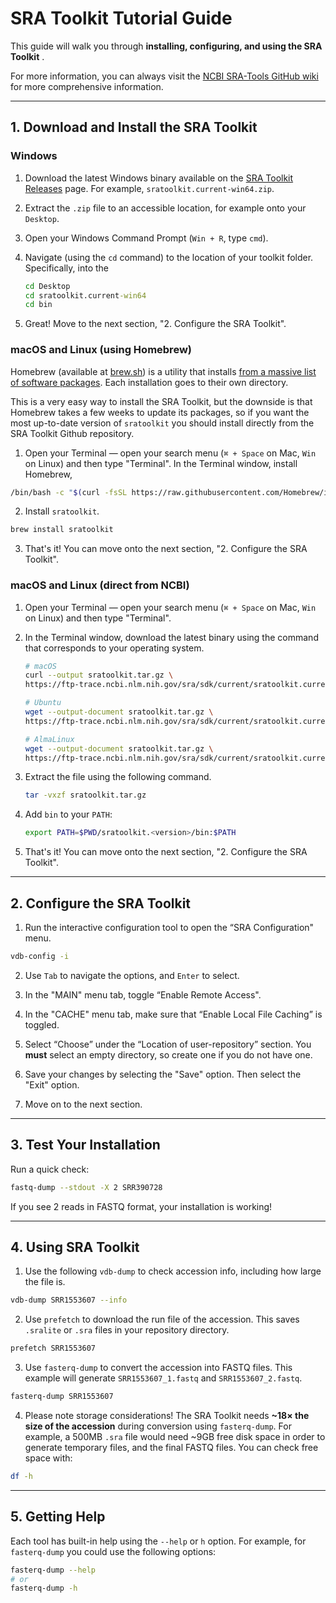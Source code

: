 # SRA Toolkit Tutorial Guide

This guide will walk you through **installing, configuring, and using the SRA Toolkit** .  

For more information, you can always visit the [NCBI SRA-Tools GitHub wiki](https://github.com/ncbi/sra-tools/wiki) for more comprehensive information.

---

## 1. Download and Install the SRA Toolkit

### Windows

1. Download the latest Windows binary available on the [SRA Toolkit Releases](https://github.com/ncbi/sra-tools/wiki/01.-Downloading-SRA-Toolkit) page. For example,  `sratoolkit.current-win64.zip`.
 
2. Extract the `.zip` file to an accessible location, for example onto your `Desktop`.

3. Open your Windows Command Prompt (`Win + R`, type `cmd`).

4. Navigate (using the `cd` command) to the location of your toolkit folder. Specifically, into the 

    ```cmd
	cd Desktop
    cd sratoolkit.current-win64
    cd bin
    ```    

5. Great! Move to the next section, "2. Configure the SRA Toolkit".



### macOS and Linux (using Homebrew)

Homebrew (available at [brew.sh](https://brew.sh/)) is a utility that installs [from a massive list of software packages](https://formulae.brew.sh/formula/"). Each installation goes to their own directory.

This is a very easy way to install the SRA Toolkit, but the downside is that Homebrew takes a few weeks to update its packages, so if you want the most up-to-date version of `sratoolkit` you should install directly from the SRA Toolkit Github repository.

1. Open your Terminal — open your search menu (`⌘ + Space` on Mac, `Win` on Linux) and then type "Terminal". In the Terminal window, install Homebrew, 

```bash
/bin/bash -c "$(curl -fsSL https://raw.githubusercontent.com/Homebrew/install/HEAD/install.sh)"
```

2. Install `sratoolkit`.

```bash
brew install sratoolkit
```

3. That's it! You can move onto the next section, "2. Configure the SRA Toolkit".



### macOS and Linux (direct from NCBI)

1. Open your Terminal — open your search menu (`⌘ + Space` on Mac, `Win` on Linux) and then type "Terminal".

2. In the Terminal window, download the latest binary using the command that corresponds to your operating system.

    ```bash
    # macOS
    curl --output sratoolkit.tar.gz \
    https://ftp-trace.ncbi.nlm.nih.gov/sra/sdk/current/sratoolkit.current-mac64.tar.gz
    
    # Ubuntu
    wget --output-document sratoolkit.tar.gz \
    https://ftp-trace.ncbi.nlm.nih.gov/sra/sdk/current/sratoolkit.current-ubuntu64.tar.gz
    
    # AlmaLinux
    wget --output-document sratoolkit.tar.gz \
    https://ftp-trace.ncbi.nlm.nih.gov/sra/sdk/current/sratoolkit.current-alma_linux64.tar.gz
    ```

3. Extract the file using the following command.

    ```bash
    tar -vxzf sratoolkit.tar.gz
    ```    

4. Add `bin` to your `PATH`:

    ```bash
    export PATH=$PWD/sratoolkit.<version>/bin:$PATH
    ```

5. That's it! You can move onto the next section, "2. Configure the SRA Toolkit".

---

## 2. Configure the SRA Toolkit

1. Run the interactive configuration tool to open the “SRA Configuration" menu.

```bash
vdb-config -i
```

2. Use `Tab` to navigate the options, and `Enter` to select.

3. In the "MAIN" menu tab, toggle “Enable Remote Access".

4. In the "CACHE" menu tab, make sure that “Enable Local File Caching” is toggled.

5. Select “Choose” under the “Location of user-repository” section. You **must** select an empty directory, so create one if you do not have one.

6. Save your changes by selecting the "Save" option. Then select the "Exit" option.

7. Move on to the next section.

---

## 3. Test Your Installation

Run a quick check:

```bash
fastq-dump --stdout -X 2 SRR390728
```

If you see 2 reads in FASTQ format, your installation is working!

---

## 4. Using SRA Toolkit

1.  Use the following `vdb-dump` to check accession info, including how large the file is.

```bash
vdb-dump SRR1553607 --info
```

2. Use `prefetch` to download the run file of the accession. This saves `.sralite` or `.sra` files in your repository directory.

```bash
prefetch SRR1553607
```

3. Use `fasterq-dump` to convert the accession into FASTQ files. This example will generate `SRR1553607_1.fastq` and `SRR1553607_2.fastq`.

```bash
fasterq-dump SRR1553607
```

4. Please note storage considerations! The SRA Toolkit needs **~18× the size of the accession** during conversion using `fasterq-dump`. For example,  a 500MB `.sra` file would need  ~9GB free disk space in order to generate temporary files, and the final FASTQ files. You can check free space with:

```bash
df -h
```

---

## 5. Getting Help

Each tool has built-in help using the `--help` or `h` option. For example, for `fasterq-dump` you could use the following options:

```bash
fasterq-dump --help
# or
fasterq-dump -h
```

